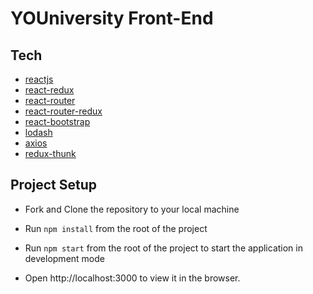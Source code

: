 # YOUniversity Front-End

## Tech
* [reactjs](https://reactjs.org/)
* [react-redux](https://redux.js.org/docs/basics/UsageWithReact.html)
* [react-router](https://github.com/ReactTraining/react-router)
* [react-router-redux](https://github.com/reactjs/react-router-redux)
* [react-bootstrap](https://react-bootstrap.github.io/)
* [lodash](https://lodash.com/)
* [axios](https://github.com/axios/axios)
* [redux-thunk](https://github.com/gaearon/redux-thunk)

## Project Setup

* Fork and Clone the repository to your local machine

* Run `npm install` from the root of the project

* Run `npm start` from the root of the project to start the application in development mode

* Open http://localhost:3000 to view it in the browser.